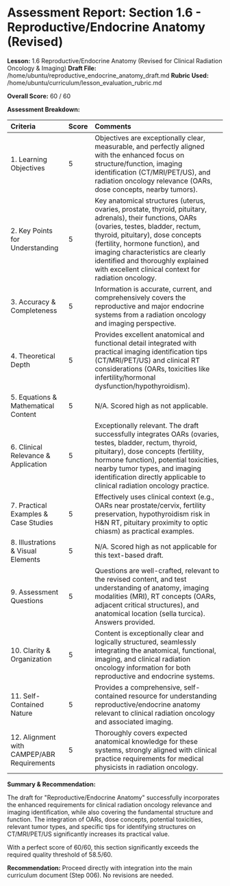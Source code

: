 # Assessment Report: Section 1.6 - Reproductive/Endocrine Anatomy (Revised)

**Lesson:** 1.6 Reproductive/Endocrine Anatomy (Revised for Clinical Radiation Oncology & Imaging)
**Draft File:** /home/ubuntu/reproductive_endocrine_anatomy_draft.md
**Rubric Used:** /home/ubuntu/curriculum/lesson_evaluation_rubric.md

**Overall Score:** 60 / 60

**Assessment Breakdown:**

| Criteria                             | Score | Comments |
| :----------------------------------- | :---- | :------- |
| 1. Learning Objectives           | 5     | Objectives are exceptionally clear, measurable, and perfectly aligned with the enhanced focus on structure/function, imaging identification (CT/MRI/PET/US), and radiation oncology relevance (OARs, dose concepts, nearby tumors). |
| 2. Key Points for Understanding  | 5     | Key anatomical structures (uterus, ovaries, prostate, thyroid, pituitary, adrenals), their functions, OARs (ovaries, testes, bladder, rectum, thyroid, pituitary), dose concepts (fertility, hormone function), and imaging characteristics are clearly identified and thoroughly explained with excellent clinical context for radiation oncology. |
| 3. Accuracy & Completeness       | 5     | Information is accurate, current, and comprehensively covers the reproductive and major endocrine systems from a radiation oncology and imaging perspective. |
| 4. Theoretical Depth             | 5     | Provides excellent anatomical and functional detail integrated with practical imaging identification tips (CT/MRI/PET/US) and clinical RT considerations (OARs, toxicities like infertility/hormonal dysfunction/hypothyroidism). |
| 5. Equations & Mathematical Content | 5     | N/A. Scored high as not applicable. |
| 6. Clinical Relevance & Application | 5     | Exceptionally relevant. The draft successfully integrates OARs (ovaries, testes, bladder, rectum, thyroid, pituitary), dose concepts (fertility, hormone function), potential toxicities, nearby tumor types, and imaging identification directly applicable to clinical radiation oncology practice. |
| 7. Practical Examples & Case Studies | 5     | Effectively uses clinical context (e.g., OARs near prostate/cervix, fertility preservation, hypothyroidism risk in H&N RT, pituitary proximity to optic chiasm) as practical examples. |
| 8. Illustrations & Visual Elements | 5     | N/A. Scored high as not applicable for this text-based draft. |
| 9. Assessment Questions          | 5     | Questions are well-crafted, relevant to the revised content, and test understanding of anatomy, imaging modalities (MRI), RT concepts (OARs, adjacent critical structures), and anatomical location (sella turcica). Answers provided. |
| 10. Clarity & Organization        | 5     | Content is exceptionally clear and logically structured, seamlessly integrating the anatomical, functional, imaging, and clinical radiation oncology information for both reproductive and endocrine systems. |
| 11. Self-Contained Nature         | 5     | Provides a comprehensive, self-contained resource for understanding reproductive/endocrine anatomy relevant to clinical radiation oncology and associated imaging. |
| 12. Alignment with CAMPEP/ABR Requirements | 5     | Thoroughly covers expected anatomical knowledge for these systems, strongly aligned with clinical practice requirements for medical physicists in radiation oncology. |

**Summary & Recommendation:**

The draft for "Reproductive/Endocrine Anatomy" successfully incorporates the enhanced requirements for clinical radiation oncology relevance and imaging identification, while also covering the fundamental structure and function. The integration of OARs, dose concepts, potential toxicities, relevant tumor types, and specific tips for identifying structures on CT/MRI/PET/US significantly increases its practical value.

With a perfect score of 60/60, this section significantly exceeds the required quality threshold of 58.5/60.

**Recommendation:** Proceed directly with integration into the main curriculum document (Step 006). No revisions are needed.
